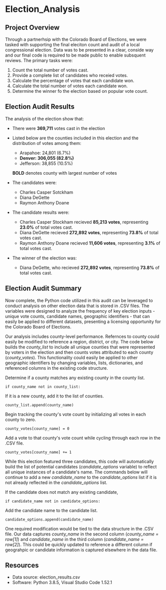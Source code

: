 # Election_Analysis

## Project Overview
Through a partnerhsip with the Colorado Board of Elections, we were tasked with supporting the final eleciton count and audit of a local congressional election.  Data was to be presented in a clear, conside way and our final code is required to be made public to enable subsquent reviews.  The primary tasks were:
1. Count the total number of votes cast.
2. Provide a complete list of candidates who receied votes.
3. Calculate the percentage of votes that each candidate won.
4. Calculate the total number of votes each candidate won.
5. Determine the winner fo the election based on popular vote count. 


## Election Audit Results
The analysis of the election show that:
- There were **369,711** votes cast in the election

- Listed below are the counties included in this election and the distribution of votes among them:
  - Arapahoe: 24,801 (6.7%)
  - **Denver: 306,055 (82.8%)**
  - Jefferson: 38,855 (10.5%)
  
  **BOLD** denotes county with largest number of votes
  
- The candidates were:
  - Charles Casper Sotckham
  - Diana DeGette
  - Raymon Anthony Doane
- The candidate results were:
  - Charles Casper Stockham recieved **85,213 votes**, representing **23.0%** of total votes cast. 
  - Diana DeGette recieved **272,892 votes**, representing **73.8%** of total votes cast.
  - Raymon Anthony Doane recieved **11,606 votes**, representing **3.1%** of total votes cast.
- The winner of the election was:
  - Diana DeGette, who recieved **272,892 votes**, representing **73.8%** of total votes cast.

## Election Audit Summary
Now complete, the Python code utilized in this audit can be leveraged to conduct analysis on other election data that is stored in .CSV files.  The variables were designed to analyze the frequency of key election inputs - unique vote counts, candidate names, geographic identifiers - that can easily be applied to different datasets, presenting a licensing opportunity for the Colorado Board of Elections.

Our analysis includes county-level performance.  Refernces to county could easily be modified to reference a region, district, or city. The code below builds the *county_list* to include all unique counties that were represented by voters in the election and then counts votes attributed to each county (*county_votes*).  This functionality could easily be applied to other geographic identifiers by changing variables, lists, dictionaries, and referenced columns in the existing code structure.

Determine if a county matches any existing county in the county list.
  
```if county_name not in county_list:```

If it is a new county, add it to the list of counties.
  
```county_list.append(county_name)```
  
Begin tracking the county's vote count by initializing all votes in each county to zero.
    
```county_votes[county_name] = 0```
    
Add a vote to that county's vote count while cycling through each row in the .CSV file.
  
```county_votes[county_name] += 1```

While this election featured three candidates, this code will automatically build the list of potential candidates (*candidate_options* variable) to reflect all unique instances of a candidate's name.  The commands below will continue to add a new *candidate_name* to the *candidate_options* list if it is not already  reflected in the *candidate_options* list.  

  
If the candidate does not match any existing candidate,
  
```if candidate_name not in candidate_options:```
  
Add the candidate name to the candidate list.
      
```candidate_options.append(candidate_name)```

One required modification would be tied to the data structure in the .CSV file. Our data captures *county_name* in the second column (*county_name = row[1]*) and *candidate_name* in the third column (*candidate_name = row[2]*). This could be quickly updated to reference a different column if geograhpic or candidate information is captured elsewhere in the data file.

## Resources
- Data source: election_results.csv
- Software: Python 3.8.5, Visual Studio Code 1.52.1
